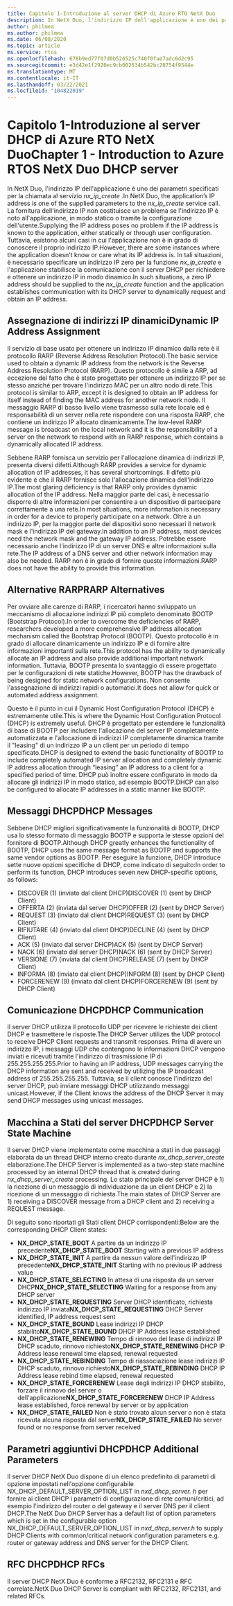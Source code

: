 ```yaml
---
title: Capitolo 1-Introduzione al server DHCP di Azure RTO NetX Duo
description: In NetX Duo, l'indirizzo IP dell'applicazione è uno dei parametri specificati per la chiamata al servizio *nx_ip_create* .
author: philmea
ms.author: philmea
ms.date: 06/08/2020
ms.topic: article
ms.service: rtos
ms.openlocfilehash: 678b9ed77f07d0b526525c740f0fae7adc6d2c95
ms.sourcegitcommit: e3d42e1f2920ec9cb002634b542bc20754f9544e
ms.translationtype: MT
ms.contentlocale: it-IT
ms.lasthandoff: 03/22/2021
ms.locfileid: "104822019"
---
```

# <a name="chapter-1---introduction-to-azure-rtos-netx-duo-dhcp-server"></a><span data-ttu-id="8e70f-103">Capitolo 1-Introduzione al server DHCP di Azure RTO NetX Duo</span><span class="sxs-lookup"><span data-stu-id="8e70f-103">Chapter 1 - Introduction to Azure RTOS NetX Duo DHCP server</span></span>

<span data-ttu-id="8e70f-104">In NetX Duo, l'indirizzo IP dell'applicazione è uno dei parametri specificati per la chiamata al servizio *nx_ip_create* .</span><span class="sxs-lookup"><span data-stu-id="8e70f-104">In NetX Duo, the application’s IP address is one of the supplied parameters to the *nx_ip_create* service call.</span></span> <span data-ttu-id="8e70f-105">La fornitura dell'indirizzo IP non costituisce un problema se l'indirizzo IP è noto all'applicazione, in modo statico o tramite la configurazione dell'utente.</span><span class="sxs-lookup"><span data-stu-id="8e70f-105">Supplying the IP address poses no problem if the IP address is known to the application, either statically or through user configuration.</span></span> <span data-ttu-id="8e70f-106">Tuttavia, esistono alcuni casi in cui l'applicazione non è in grado di conoscere il proprio indirizzo IP.</span><span class="sxs-lookup"><span data-stu-id="8e70f-106">However, there are some instances where the application doesn’t know or care what its IP address is.</span></span> <span data-ttu-id="8e70f-107">In tali situazioni, è necessario specificare un indirizzo IP zero per la funzione *nx_ip_create* e l'applicazione stabilisce la comunicazione con il server DHCP per richiedere e ottenere un indirizzo IP in modo dinamico.</span><span class="sxs-lookup"><span data-stu-id="8e70f-107">In such situations, a zero IP address should be supplied to the *nx_ip_create* function and the application establishes communication with its DHCP server to dynamically request and obtain an IP address.</span></span>

## <a name="dynamic-ip-address-assignment"></a><span data-ttu-id="8e70f-108">Assegnazione di indirizzi IP dinamici</span><span class="sxs-lookup"><span data-stu-id="8e70f-108">Dynamic IP Address Assignment</span></span>

<span data-ttu-id="8e70f-109">Il servizio di base usato per ottenere un indirizzo IP dinamico dalla rete è il protocollo RARP (Reverse Address Resolution Protocol).</span><span class="sxs-lookup"><span data-stu-id="8e70f-109">The basic service used to obtain a dynamic IP address from the network is the Reverse Address Resolution Protocol (RARP).</span></span> <span data-ttu-id="8e70f-110">Questo protocollo è simile a ARP, ad eccezione del fatto che è stato progettato per ottenere un indirizzo IP per se stesso anziché per trovare l'indirizzo MAC per un altro nodo di rete.</span><span class="sxs-lookup"><span data-stu-id="8e70f-110">This protocol is similar to ARP, except it is designed to obtain an IP address for itself instead of finding the MAC address for another network node.</span></span> <span data-ttu-id="8e70f-111">Il messaggio RARP di basso livello viene trasmesso sulla rete locale ed è responsabilità di un server nella rete rispondere con una risposta RARP, che contiene un indirizzo IP allocato dinamicamente.</span><span class="sxs-lookup"><span data-stu-id="8e70f-111">The low-level RARP message is broadcast on the local network and it is the responsibility of a server on the network to respond with an RARP response, which contains a dynamically allocated IP address.</span></span>

<span data-ttu-id="8e70f-112">Sebbene RARP fornisca un servizio per l'allocazione dinamica di indirizzi IP, presenta diversi difetti.</span><span class="sxs-lookup"><span data-stu-id="8e70f-112">Although RARP provides a service for dynamic allocation of IP addresses, it has several shortcomings.</span></span> <span data-ttu-id="8e70f-113">Il difetto più evidente è che il RARP fornisce solo l'allocazione dinamica dell'indirizzo IP.</span><span class="sxs-lookup"><span data-stu-id="8e70f-113">The most glaring deficiency is that RARP only provides dynamic allocation of the IP address.</span></span> <span data-ttu-id="8e70f-114">Nella maggior parte dei casi, è necessario disporre di altre informazioni per consentire a un dispositivo di partecipare correttamente a una rete.</span><span class="sxs-lookup"><span data-stu-id="8e70f-114">In most situations, more information is necessary in order for a device to properly participate on a network.</span></span> <span data-ttu-id="8e70f-115">Oltre a un indirizzo IP, per la maggior parte dei dispositivi sono necessari il network mask e l'indirizzo IP del gateway.</span><span class="sxs-lookup"><span data-stu-id="8e70f-115">In addition to an IP address, most devices need the network mask and the gateway IP address.</span></span> <span data-ttu-id="8e70f-116">Potrebbe essere necessario anche l'indirizzo IP di un server DNS e altre informazioni sulla rete.</span><span class="sxs-lookup"><span data-stu-id="8e70f-116">The IP address of a DNS server and other network information may also be needed.</span></span> <span data-ttu-id="8e70f-117">RARP non è in grado di fornire queste informazioni.</span><span class="sxs-lookup"><span data-stu-id="8e70f-117">RARP does not have the ability to provide this information.</span></span>

## <a name="rarp-alternatives"></a><span data-ttu-id="8e70f-118">Alternative RARP</span><span class="sxs-lookup"><span data-stu-id="8e70f-118">RARP Alternatives</span></span>

<span data-ttu-id="8e70f-119">Per ovviare alle carenze di RARP, i ricercatori hanno sviluppato un meccanismo di allocazione indirizzi IP più completo denominato BOOTP (Bootstrap Protocol).</span><span class="sxs-lookup"><span data-stu-id="8e70f-119">In order to overcome the deficiencies of RARP, researchers developed a more comprehensive IP address allocation mechanism called the Bootstrap Protocol (BOOTP).</span></span> <span data-ttu-id="8e70f-120">Questo protocollo è in grado di allocare dinamicamente un indirizzo IP e di fornire altre informazioni importanti sulla rete.</span><span class="sxs-lookup"><span data-stu-id="8e70f-120">This protocol has the ability to dynamically allocate an IP address and also provide additional important network information.</span></span> <span data-ttu-id="8e70f-121">Tuttavia, BOOTP presenta lo svantaggio di essere progettato per le configurazioni di rete statiche.</span><span class="sxs-lookup"><span data-stu-id="8e70f-121">However, BOOTP has the drawback of being designed for static network configurations.</span></span> <span data-ttu-id="8e70f-122">Non consente l'assegnazione di indirizzi rapidi o automatici.</span><span class="sxs-lookup"><span data-stu-id="8e70f-122">It does not allow for quick or automated address assignment.</span></span>

<span data-ttu-id="8e70f-123">Questo è il punto in cui il Dynamic Host Configuration Protocol (DHCP) è estremamente utile.</span><span class="sxs-lookup"><span data-stu-id="8e70f-123">This is where the Dynamic Host Configuration Protocol (DHCP) is extremely useful.</span></span> <span data-ttu-id="8e70f-124">DHCP è progettato per estendere le funzionalità di base di BOOTP per includere l'allocazione del server IP completamente automatizzata e l'allocazione di indirizzi IP completamente dinamica tramite il "leasing" di un indirizzo IP a un client per un periodo di tempo specificato.</span><span class="sxs-lookup"><span data-stu-id="8e70f-124">DHCP is designed to extend the basic functionality of BOOTP to include completely automated IP server allocation and completely dynamic IP address allocation through “leasing” an IP address to a client for a specified period of time.</span></span> <span data-ttu-id="8e70f-125">DHCP può inoltre essere configurato in modo da allocare gli indirizzi IP in modo statico, ad esempio BOOTP.</span><span class="sxs-lookup"><span data-stu-id="8e70f-125">DHCP can also be configured to allocate IP addresses in a static manner like BOOTP.</span></span>

## <a name="dhcp-messages"></a><span data-ttu-id="8e70f-126">Messaggi DHCP</span><span class="sxs-lookup"><span data-stu-id="8e70f-126">DHCP Messages</span></span>

<span data-ttu-id="8e70f-127">Sebbene DHCP migliori significativamente la funzionalità di BOOTP, DHCP usa lo stesso formato di messaggio BOOTP e supporta le stesse opzioni del fornitore di BOOTP.</span><span class="sxs-lookup"><span data-stu-id="8e70f-127">Although DHCP greatly enhances the functionality of BOOTP, DHCP uses the same message format as BOOTP and supports the same vendor options as BOOTP.</span></span> <span data-ttu-id="8e70f-128">Per eseguire la funzione, DHCP introduce sette nuove opzioni specifiche di DHCP, come indicato di seguito:</span><span class="sxs-lookup"><span data-stu-id="8e70f-128">In order to perform its function, DHCP introduces seven new DHCP-specific options, as follows:</span></span>

- <span data-ttu-id="8e70f-129">DISCOVER (1) (inviato dal client DHCP)</span><span class="sxs-lookup"><span data-stu-id="8e70f-129">DISCOVER (1) (sent by DHCP Client)</span></span>
- <span data-ttu-id="8e70f-130">OFFERTA (2) (inviata dal server DHCP)</span><span class="sxs-lookup"><span data-stu-id="8e70f-130">OFFER (2) (sent by DHCP Server)</span></span>
- <span data-ttu-id="8e70f-131">REQUEST (3) (inviato dal client DHCP)</span><span class="sxs-lookup"><span data-stu-id="8e70f-131">REQUEST (3) (sent by DHCP Client)</span></span>
- <span data-ttu-id="8e70f-132">RIFIUTARE (4) (inviato dal client DHCP)</span><span class="sxs-lookup"><span data-stu-id="8e70f-132">DECLINE (4) (sent by DHCP Client)</span></span>
- <span data-ttu-id="8e70f-133">ACK (5) (inviato dal server DHCP)</span><span class="sxs-lookup"><span data-stu-id="8e70f-133">ACK (5) (sent by DHCP Server)</span></span>
- <span data-ttu-id="8e70f-134">NACK (6) (inviato dal server DHCP)</span><span class="sxs-lookup"><span data-stu-id="8e70f-134">NACK (6) (sent by DHCP Server)</span></span>
- <span data-ttu-id="8e70f-135">VERSIONE (7) (inviata dal client DHCP)</span><span class="sxs-lookup"><span data-stu-id="8e70f-135">RELEASE (7) (sent by DHCP Client)</span></span>
- <span data-ttu-id="8e70f-136">INFORMA (8) (inviato dal client DHCP)</span><span class="sxs-lookup"><span data-stu-id="8e70f-136">INFORM (8) (sent by DHCP Client)</span></span>
- <span data-ttu-id="8e70f-137">FORCERENEW (9) (inviato dal client DHCP)</span><span class="sxs-lookup"><span data-stu-id="8e70f-137">FORCERENEW (9) (sent by DHCP Client)</span></span>

## <a name="dhcp-communication"></a><span data-ttu-id="8e70f-138">Comunicazione DHCP</span><span class="sxs-lookup"><span data-stu-id="8e70f-138">DHCP Communication</span></span>

<span data-ttu-id="8e70f-139">Il server DHCP utilizza il protocollo UDP per ricevere le richieste dei client DHCP e trasmettere le risposte.</span><span class="sxs-lookup"><span data-stu-id="8e70f-139">The DHCP Server utilizes the UDP protocol to receive DHCP Client requests and transmit responses.</span></span> <span data-ttu-id="8e70f-140">Prima di avere un indirizzo IP, i messaggi UDP che contengono le informazioni DHCP vengono inviati e ricevuti tramite l'indirizzo di trasmissione IP di 255.255.255.255.</span><span class="sxs-lookup"><span data-stu-id="8e70f-140">Prior to having an IP address, UDP messages carrying the DHCP information are sent and received by utilizing the IP broadcast address of 255.255.255.255.</span></span> <span data-ttu-id="8e70f-141">Tuttavia, se il client conosce l'indirizzo del server DHCP, può inviare messaggi DHCP utilizzando messaggi unicast.</span><span class="sxs-lookup"><span data-stu-id="8e70f-141">However, if the Client knows the address of the DHCP Server it may send DHCP messages using unicast messages.</span></span>

## <a name="dhcp-server-state-machine"></a><span data-ttu-id="8e70f-142">Macchina a Stati del server DHCP</span><span class="sxs-lookup"><span data-stu-id="8e70f-142">DHCP Server State Machine</span></span>

<span data-ttu-id="8e70f-143">Il server DHCP viene implementato come macchina a stati in due passaggi elaborata da un thread DHCP interno creato durante *nx_dhcp_server_create* elaborazione.</span><span class="sxs-lookup"><span data-stu-id="8e70f-143">The DHCP Server is implemented as a two-step state machine processed by an internal DHCP thread that is created during *nx_dhcp_server_create* processing.</span></span> <span data-ttu-id="8e70f-144">Lo stato principale del server DHCP è 1) la ricezione di un messaggio di individuazione da un client DHCP e 2) la ricezione di un messaggio di richiesta.</span><span class="sxs-lookup"><span data-stu-id="8e70f-144">The main states of DHCP Server are 1) receiving a DISCOVER message from a DHCP client and 2) receiving a REQUEST message.</span></span>

<span data-ttu-id="8e70f-145">Di seguito sono riportati gli Stati client DHCP corrispondenti:</span><span class="sxs-lookup"><span data-stu-id="8e70f-145">Below are the corresponding DHCP Client states:</span></span>

- <span data-ttu-id="8e70f-146">**NX_DHCP_STATE_BOOT** A partire da un indirizzo IP precedente</span><span class="sxs-lookup"><span data-stu-id="8e70f-146">**NX_DHCP_STATE_BOOT** Starting with a previous IP address</span></span>
- <span data-ttu-id="8e70f-147">**NX_DHCP_STATE_INIT** A partire da nessun valore dell'indirizzo IP precedente</span><span class="sxs-lookup"><span data-stu-id="8e70f-147">**NX_DHCP_STATE_INIT** Starting with no previous IP address value</span></span>
- <span data-ttu-id="8e70f-148">**NX_DHCP_STATE_SELECTING** In attesa di una risposta da un server DHCP</span><span class="sxs-lookup"><span data-stu-id="8e70f-148">**NX_DHCP_STATE_SELECTING** Waiting for a response from any DHCP server</span></span>
- <span data-ttu-id="8e70f-149">**NX_DHCP_STATE_REQUESTING** Server DHCP identificato, richiesta indirizzo IP inviata</span><span class="sxs-lookup"><span data-stu-id="8e70f-149">**NX_DHCP_STATE_REQUESTING** DHCP Server identified, IP address request sent</span></span>
- <span data-ttu-id="8e70f-150">**NX_DHCP_STATE_BOUND** Lease indirizzi IP DHCP stabilito</span><span class="sxs-lookup"><span data-stu-id="8e70f-150">**NX_DHCP_STATE_BOUND** DHCP IP Address lease established</span></span>
- <span data-ttu-id="8e70f-151">**NX_DHCP_STATE_RENEWING** Tempo di rinnovo del lease di indirizzi IP DHCP scaduto, rinnovo richiesto</span><span class="sxs-lookup"><span data-stu-id="8e70f-151">**NX_DHCP_STATE_RENEWING** DHCP IP Address lease renewal time elapsed, renewal requested</span></span>
- <span data-ttu-id="8e70f-152">**NX_DHCP_STATE_REBINDING** Tempo di riassociazione lease indirizzi IP DHCP scaduto, rinnovo richiesto</span><span class="sxs-lookup"><span data-stu-id="8e70f-152">**NX_DHCP_STATE_REBINDING** DHCP IP Address lease rebind time elapsed, renewal requested</span></span>
- <span data-ttu-id="8e70f-153">**NX_DHCP_STATE_FORCERENEW** Lease degli indirizzi IP DHCP stabilito, forzare il rinnovo del server o dell'applicazione</span><span class="sxs-lookup"><span data-stu-id="8e70f-153">**NX_DHCP_STATE_FORCERENEW** DHCP IP Address lease established, force renewal by server or by application</span></span>
- <span data-ttu-id="8e70f-154">**NX_DHCP_STATE_FAILED** Non è stato trovato alcun server o non è stata ricevuta alcuna risposta dal server</span><span class="sxs-lookup"><span data-stu-id="8e70f-154">**NX_DHCP_STATE_FAILED** No server found or no response from server received</span></span>

## <a name="dhcp-additional-parameters"></a><span data-ttu-id="8e70f-155">Parametri aggiuntivi DHCP</span><span class="sxs-lookup"><span data-stu-id="8e70f-155">DHCP Additional Parameters</span></span>

<span data-ttu-id="8e70f-156">Il server DHCP NetX Duo dispone di un elenco predefinito di parametri di opzione impostati nell'opzione configurabile NX_DHCP_DEFAULT_SERVER_OPTION_LIST in *nxd_dhcp_server. h* per fornire ai client DHCP i parametri di configurazione di rete comuni/critici, ad esempio l'indirizzo del router o del gateway e il server DNS per il client DHCP.</span><span class="sxs-lookup"><span data-stu-id="8e70f-156">The NetX Duo DHCP Server has a default list of option parameters which is set in the configurable option NX_DHCP_DEFAULT_SERVER_OPTION_LIST in *nxd_dhcp_server.h* to supply DHCP Clients with common/critical network configuration parameters e.g. router or gateway address and DNS server for the DHCP Client.</span></span>

## <a name="dhcp-rfcs"></a><span data-ttu-id="8e70f-157">RFC DHCP</span><span class="sxs-lookup"><span data-stu-id="8e70f-157">DHCP RFCs</span></span>

<span data-ttu-id="8e70f-158">Il server DHCP NetX Duo è conforme a RFC2132, RFC2131 e RFC correlate.</span><span class="sxs-lookup"><span data-stu-id="8e70f-158">NetX Duo DHCP Server is compliant with RFC2132, RFC2131, and related RFCs.</span></span>
